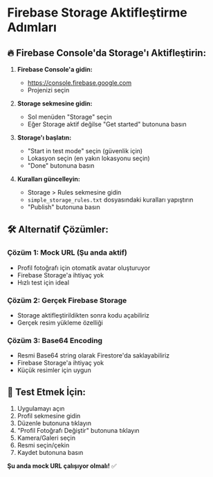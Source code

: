 # Firebase Storage Aktifleştirme Adımları

## 🔥 Firebase Console'da Storage'ı Aktifleştirin:

1. **Firebase Console'a gidin:**
   - https://console.firebase.google.com
   - Projenizi seçin

2. **Storage sekmesine gidin:**
   - Sol menüden "Storage" seçin
   - Eğer Storage aktif değilse "Get started" butonuna basın

3. **Storage'ı başlatın:**
   - "Start in test mode" seçin (güvenlik için)
   - Lokasyon seçin (en yakın lokasyonu seçin)
   - "Done" butonuna basın

4. **Kuralları güncelleyin:**
   - Storage > Rules sekmesine gidin
   - `simple_storage_rules.txt` dosyasındaki kuralları yapıştırın
   - "Publish" butonuna basın

## 🛠️ Alternatif Çözümler:

### Çözüm 1: Mock URL (Şu anda aktif)
- Profil fotoğrafı için otomatik avatar oluşturuyor
- Firebase Storage'a ihtiyaç yok
- Hızlı test için ideal

### Çözüm 2: Gerçek Firebase Storage
- Storage aktifleştirildikten sonra kodu açabiliriz
- Gerçek resim yükleme özelliği

### Çözüm 3: Base64 Encoding
- Resmi Base64 string olarak Firestore'da saklayabiliriz
- Firebase Storage'a ihtiyaç yok
- Küçük resimler için uygun

## 📱 Test Etmek İçin:
1. Uygulamayı açın
2. Profil sekmesine gidin
3. Düzenle butonuna tıklayın
4. "Profil Fotoğrafı Değiştir" butonuna tıklayın
5. Kamera/Galeri seçin
6. Resmi seçin/çekin
7. Kaydet butonuna basın

**Şu anda mock URL çalışıyor olmalı!** ✅